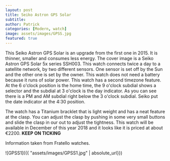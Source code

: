 ```yaml
---
layout: post
title: Seiko Astron GPS Solar
subtitle:
author: Patrick
categories: [Modern, watch]
image: assets/images/GPSS.jpg
featured: true
---
```


This Seiko Astron GPS Solar is an upgrade from the first one in 2015. It is thinner, smaller and consumes less energy. The cover image is a Seiko Astron GPS Solar 5x series SSH003. This watch connects twice a day to a satellite network, by two different sensors. One sensor is set off by the Sun and the other one is set by the owner. This watch does not need a battery because it runs of solar power. This watch has a second timezone feature. At the 6 o'clock position is the home time, the 9 o'clock subdial shows a selector and the subdial at 3 o'clock is the day indicator. As you can see there is a PM and AM subdial right below the 3 o'clock subdial. Seiko put the date indicator at the 4:30 position. 

The watch has a Titanium bracklet that is light weight and has a neat feature at the clasp. You can adjust the clasp by pushing in some very small buttons and slide the clasp in our out to adjust the tightness. This watch will be available in December of this year 2018 and it looks like it is priced at about €2200. **KEEP ON TICKING**

Information taken from Fratello watches. 

![GPSS1]({{ "assets/images/GPSS1.jpg" | absolute_url}})
